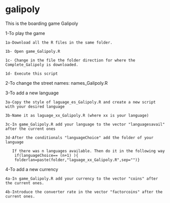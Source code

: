 # galipoly
This is the boarding game Galipoly

1-To play the game

    1a-Download all the R files in the same folder. 

	1b- Open game_Galipoly.R
  
	1c- Change in the file the folder direction for where the Complete_Galipoly is downloaded.
  
	1d- Execute this script
  
2-To change the street names: names_Galipoly.R

3-To add a new language

	3a-Copy the style of laguage_es_Galipoly.R and create a new script with your desired language
  
	3b-Name it as laguage_xx_Galipoly.R (where xx is your language)
  
	3c-In game_Galipoly.R add your language to the vector "languagesavail" after the current ones
  
	3d-After the conditionals "languageChoice" add the folder of your language
  
	   If there was n languages available. Then do it in the following way
		if(languageChoice== (n+1) ){
		folderlan=paste(folder,"laguage_xx_Galipoly.R",sep="")}
    
4-To add a new currency

	4a-In game_Galipoly.R add your currency to the vector "coins" after the current ones.
  
	4b-Introduce the converter rate in the vector "factorcoins" after the current ones.
